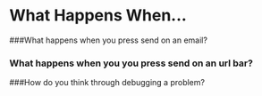 # What Happens When...

###What happens when you press send on an email?


### What happens when you you press send on an url bar?


###How do you think through debugging a problem?
